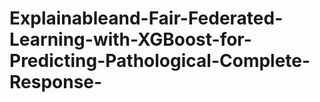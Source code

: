 # Explainableand-Fair-Federated-Learning-with-XGBoost-for-Predicting-Pathological-Complete-Response-
